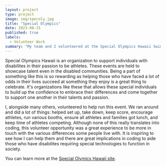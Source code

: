 ```yaml
---
layout: project
type: project
image: img/specoly.jpg
title: "Special Olympics"
date: 2023-08-31
published: true
labels:
  - Volunteer Work
summary: "My team and I volunteered at the Special Olympics Hawaii Swimming event, held at UH Manoa."
---
```


<div>
  
</div>
  

Special Olympics Hawaii is an organization to support individuals with disabilites in their passion to be athletes. These events are held to showcase talent even in the disabled communities. Being a part of something like this is so rewarding as helping those who have faced a lot of odds in their lives succeed at something they enjoy is a great thing to celebrate. It's organizations like these that allows these special individuals to build up the confidence to embrace their differences and come together to support one another in their talents and passion. 


I, alongside many others, volunteered to help run this event. We ran around and did a lot of things: helped set up, take down, keep score, encourage athletes, run various booths, ensure all athletes and families got lunch, and keep time of athletes competing. Although none of this really translates into coding, this volunteer opportunity was a great experience to be more in touch with the various differences some people live with. It is inspiring to see how I can help them and there are great implications in coding to aide those who have disabilites requiring special technologies to function in society. 

You can learn more at the [Special Olymics Hawaii site](https://sohawaii.org).
